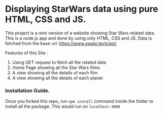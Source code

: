 # Displaying StarWars data using pure HTML, CSS and JS. 

This project is a mini version of a website showing Star Wars related data. This is a node.js app and done by using only HTML, CSS and JS. 
Data is fetched from the base url:  https://www.swapi.tech/api/

Features of this Site :

1. Using GET request to fetch all the related data
2. Home Page showing all the Star Wars films 
3. A view showing all the details of each film
4. A view showing all the details of each planet 


### Installation Guide.

Once you forked this repo, run `npm install` command inside the folder to install all the package.
This would run on `localhost:3000`

